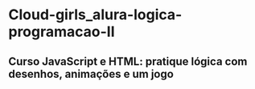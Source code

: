 ﻿# Cloud-girls_alura-logica-programacao-II
 
## Curso JavaScript e HTML: pratique lógica com desenhos, animações e um jogo
